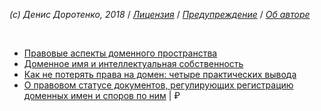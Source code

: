 *(c) Денис Доротенко, 2018* / *[Лицензия](https://github.com/xCounsel/kardamon/blob/master/Russian/LICENSE.md)* / *[Предупреждение](https://github.com/xCounsel/kardamon/blob/master/Russian/DISCLAIMER.md)* / *[Об авторе](http://dorotenko.pro/about/)*

<br/>

* [Правовые аспекты доменного пространства](https://habr.com/company/digitalrightscenter/blog/347598/)
* [Доменное имя и интеллектуальная собственность ](https://zakon.ru/blog/2018/8/6/domennoe_imya_i_intellektualnaya_sobstvennost)
* [Как не потерять права на домен: четыре практических вывода](https://rb.ru/opinion/pravo-na-domen/)
* [О правовом статусе документов, регулирующих регистрацию доменных имен и споров по ним](https://zakon.ru/publication/igzakon/4967) | ₽
